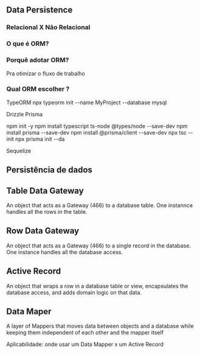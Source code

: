 
## Data Persistence 



### Relacional X Não Relacional


### O que é ORM?


### Porquê adotar ORM? 

Pra otimizar o fluxo de trabalho


### Qual ORM escolher ?

TypeORM
npx typeorm init --name MyProject --database mysql

Drizzle
Prisma

npm init -y
npm install typescript ts-node @types/node --save-dev
npm install prisma --save-dev
npm install @prisma/client --save-dev
npx tsc --init
npx prisma init --da

Sequelize




## Persistência de dados


## Table Data Gateway 

An object that acts as a Gateway (466) to a database table. One instannce handles all the rows in the table.


## Row Data Gateway 

An object that acts as a Gateway (466) to a single record in the database. One instance handles all the database access.

## Active Record

An object that wraps a row in a database table or view, encapsulates the database access, and adds domain logic on that data.


## Data Maper 

A layer of Mappers that moves data between objects and a database while keeping them independent of each other and the mapper itself 

Aplicabilidade: onde usar um Data Mapper x um Active Record